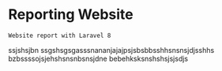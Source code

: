 # Reporting Website
```
Website report with Laravel 8
```
ssjshsjbn
ssgshsgsgasssnananjajajpsjsbsbbsshhsnsnsjdjsshhs
bzbssssojsjehshsnsnbsnsjdne
bebehksksnshshsjsjsdjs
